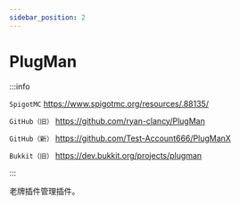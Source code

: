 ```yaml
---
sidebar_position: 2
---
```


# PlugMan

:::info

`SpigotMC` https://www.spigotmc.org/resources/.88135/

`GitHub（旧）` https://github.com/ryan-clancy/PlugMan

`GitHub（新）` https://github.com/Test-Account666/PlugManX

`Bukkit（旧）` https://dev.bukkit.org/projects/plugman

:::

老牌插件管理插件。